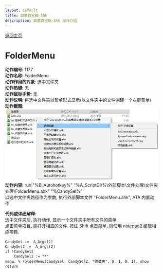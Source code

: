 ```yaml
---
layout: default
title: 如意百宝箱-Ahk
description: 如意百宝箱-Ahk 动作介绍
---
```

<link rel="stylesheet" href="../actions/css/atom-one-light.min.css">
<script src="../actions/js/highlight.min.js"></script>
<script>hljs.highlightAll();</script>

[返回主页](../index.md)

# [](#header-2) FolderMenu

**动作编号**: 1177  
**动作名称**: FolderMenu  
**动作作用的对象**: 选中文件夹  
**动作热键**: 无  
**动作鼠标手势**: 无  
**动作说明**: 将选中文件夹以菜单形式显示(以文件夹中的文件创建一个右键菜单)  
**动作截图**:  
  ![FolderMenu](img1/1177.png)  
**动作内容**: run|"%B_Autohotkey%" "%A_ScriptDir%\外部脚本\文件处理\文件夹处理\FolderMenu.ahk" "%CandySel%"  
以选中文件夹路径作为参数, 执行外部脚本文件 "FolderMenu.ahk", ATA 内置动作  

**代码或详细解释**:  
选中文件夹后, 执行动作, 显示一个文件夹中所有文件的菜单.  
点击菜单项目, 则打开相应的文件. 按住 Shift 点击菜单, 则使用 notepad2 编辑相应项目.  

```Autohotkey
CandySel :=  A_Args[1]
CandySel2 :=  A_Args[2]
if !CandySel2
	CandySel2 := "*"
menu, % FolderMenu(CandySel, CandySel2, "收藏夹", 0, 1, 0, 1), show
return
```